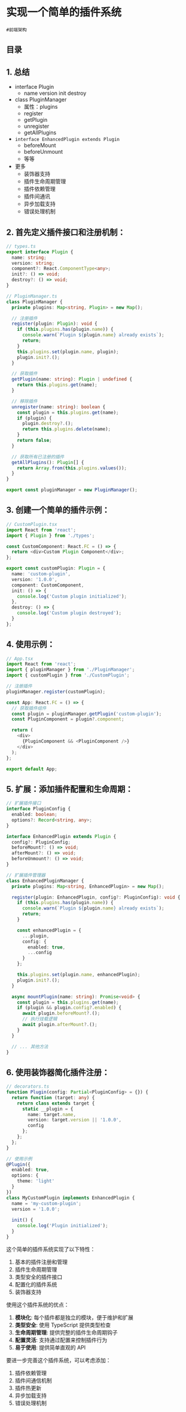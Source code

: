 
# 实现一个简单的插件系统

`#前端架构` 


## 目录
<!-- toc -->
 ## 1. 总结 

- interface Plugin
	- name version init destroy
- class PluginManager
	- 属性：plugins
	- register
	- getPlugin
	- unregister
	- getAllPlugins
- `interface EnhancedPlugin extends Plugin` 
	- beforeMount
	- beforeUnmount
	- 等等
- 更多
	- 装饰器支持
	- 插件生命周期管理
	- 插件依赖管理
	- 插件间通讯
	- 异步加载支持
	- 错误处理机制

## 2. 首先定义插件接口和注册机制：

```typescript
// types.ts
export interface Plugin {
  name: string;
  version: string;
  component?: React.ComponentType<any>;
  init?: () => void;
  destroy?: () => void;
}

// PluginManager.ts
class PluginManager {
  private plugins: Map<string, Plugin> = new Map();

  // 注册插件
  register(plugin: Plugin): void {
    if (this.plugins.has(plugin.name)) {
      console.warn(`Plugin ${plugin.name} already exists`);
      return;
    }
    this.plugins.set(plugin.name, plugin);
    plugin.init?.();
  }

  // 获取插件
  getPlugin(name: string): Plugin | undefined {
    return this.plugins.get(name);
  }

  // 移除插件
  unregister(name: string): boolean {
    const plugin = this.plugins.get(name);
    if (plugin) {
      plugin.destroy?.();
      return this.plugins.delete(name);
    }
    return false;
  }

  // 获取所有已注册的插件
  getAllPlugins(): Plugin[] {
    return Array.from(this.plugins.values());
  }
}

export const pluginManager = new PluginManager();
```

## 3. 创建一个简单的插件示例：

```typescript
// CustomPlugin.tsx
import React from 'react';
import { Plugin } from './types';

const CustomComponent: React.FC = () => {
  return <div>Custom Plugin Component</div>;
};

export const customPlugin: Plugin = {
  name: 'custom-plugin',
  version: '1.0.0',
  component: CustomComponent,
  init: () => {
    console.log('Custom plugin initialized');
  },
  destroy: () => {
    console.log('Custom plugin destroyed');
  }
};
```

## 4. 使用示例：

```typescript
// App.tsx
import React from 'react';
import { pluginManager } from './PluginManager';
import { customPlugin } from './CustomPlugin';

// 注册插件
pluginManager.register(customPlugin);

const App: React.FC = () => {
  // 获取插件组件
  const plugin = pluginManager.getPlugin('custom-plugin');
  const PluginComponent = plugin?.component;

  return (
    <div>
      {PluginComponent && <PluginComponent />}
    </div>
  );
};

export default App;
```

## 5. 扩展：添加插件配置和生命周期：

```typescript
// 扩展插件接口
interface PluginConfig {
  enabled: boolean;
  options?: Record<string, any>;
}

interface EnhancedPlugin extends Plugin {
  config?: PluginConfig;
  beforeMount?: () => void;
  afterMount?: () => void;
  beforeUnmount?: () => void;
}

// 扩展插件管理器
class EnhancedPluginManager {
  private plugins: Map<string, EnhancedPlugin> = new Map();

  register(plugin: EnhancedPlugin, config?: PluginConfig): void {
    if (this.plugins.has(plugin.name)) {
      console.warn(`Plugin ${plugin.name} already exists`);
      return;
    }

    const enhancedPlugin = {
      ...plugin,
      config: {
        enabled: true,
        ...config
      }
    };

    this.plugins.set(plugin.name, enhancedPlugin);
    plugin.init?.();
  }

  async mountPlugin(name: string): Promise<void> {
    const plugin = this.plugins.get(name);
    if (plugin && plugin.config?.enabled) {
      await plugin.beforeMount?.();
      // 执行挂载逻辑
      await plugin.afterMount?.();
    }
  }

  // ... 其他方法
}
```

## 6. 使用装饰器简化插件注册：

```typescript
// decorators.ts
function Plugin(config: Partial<PluginConfig> = {}) {
  return function (target: any) {
    return class extends target {
      static __plugin = {
        name: target.name,
        version: target.version || '1.0.0',
        config
      };
    };
  };
}

// 使用示例
@Plugin({
  enabled: true,
  options: {
    theme: 'light'
  }
})
class MyCustomPlugin implements EnhancedPlugin {
  name = 'my-custom-plugin';
  version = '1.0.0';
  
  init() {
    console.log('Plugin initialized');
  }
}
```

这个简单的插件系统实现了以下特性：

1. 基本的插件注册和管理
2. 插件生命周期管理
3. 类型安全的插件接口
4. 配置化的插件系统
5. 装饰器支持

使用这个插件系统的优点：

1. **模块化**: 每个插件都是独立的模块，便于维护和扩展
2. **类型安全**: 使用 TypeScript 提供类型检查
3. **生命周期管理**: 提供完整的插件生命周期钩子
4. **配置灵活**: 支持通过配置来控制插件行为
5. **易于使用**: 提供简单直观的 API

要进一步完善这个插件系统，可以考虑添加：

1. 插件依赖管理
2. 插件间通信机制
3. 插件热更新
4. 异步加载支持
5. 错误处理机制



